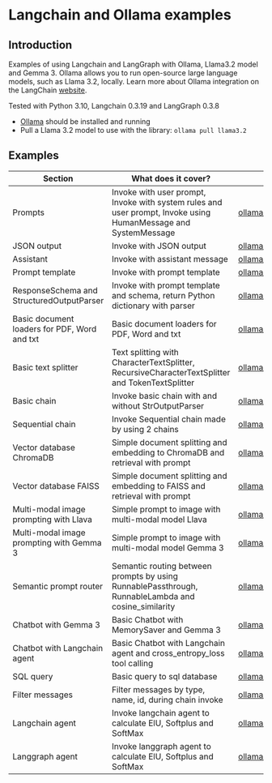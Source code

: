 # Langchain and Ollama examples

## Introduction

Examples of using Langchain and LangGraph with Ollama, Llama3.2 model and Gemma 3.
Ollama allows you to run open-source large language models, such as Llama 3.2, locally.
Learn more about Ollama integration on the LangChain [website](https://python.langchain.com/docs/integrations/chat/ollama/).

Tested with Python 3.10, Langchain 0.3.19 and LangGraph 0.3.8

* [Ollama](https://ollama.com/download) should be installed and running
* Pull a Llama 3.2 model to use with the library: `ollama pull llama3.2`





## Examples
| **Section**                                  | **What does it cover?**                                                                                        | **Code**                                                             |
|----------------------------------------------|----------------------------------------------------------------------------------------------------------------|----------------------------------------------------------------------|
| Prompts                                      | Invoke with user prompt, Invoke with system rules and user prompt, Invoke using HumanMessage and SystemMessage | [ollama_prompts.py](ollama_prompts.py)                               |
| JSON output                                  | Invoke with JSON output                                                                                        | [ollama_json.py](ollama_json.py)                                     |
| Assistant                                    | Invoke with assistant message                                                                                  | [ollama_assistant.py](ollama_assistant.py)                           |
| Prompt template                              | Invoke with prompt template                                                                                    | [ollama_prompt_template.py](ollama_prompt_template.py)               |
| ResponseSchema and StructuredOutputParser    | Invoke with prompt template and schema, return Python dictionary with parser                                   | [ollama_output_parser.py](ollama_output_parser.py)                   |
| Basic document loaders for PDF, Word and txt | Basic document loaders for PDF, Word and txt                                                                   | [ollama_document_loader_basic.py](ollama_document_loader_basic.py)   |
| Basic text splitter                          | Text splitting with CharacterTextSplitter, RecursiveCharacterTextSplitter and TokenTextSplitter                | [ollama_text_splitter_basic.py](ollama_text_splitter_basic.py)       |
| Basic chain                                  | Invoke basic chain with and without StrOutputParser                                                            | [ollama_chain_basic.py](ollama_chain_basic.py)                       |
| Sequential chain                             | Invoke Sequential chain made by using 2 chains                                                                 | [ollama_basic_sequential_chain.py](ollama_basic_sequential_chain.py) |
| Vector database ChromaDB                     | Simple document splitting and embedding to ChromaDB and retrieval with prompt                                  | [ollama_chromadb_basic.py](ollama_chromadb_basic.py)                 |
| Vector database FAISS                        | Simple document splitting and embedding to FAISS and retrieval with prompt                                     | [ollama_faiss_basic.py](ollama_faiss_basic.py)                       |
| Multi-modal image prompting with Llava       | Simple prompt to image with multi-modal model Llava                                                            | [ollama_vision_llava_basic.py](ollama_vision_llava_basic.py)         |
| Multi-modal image prompting with Gemma 3     | Simple prompt to image with multi-modal model Gemma 3                                                          | [ollama_vision_gemma3_basic.py](ollama_vision_gemma3_basic.py)       |
| Semantic prompt router                       | Semantic routing between prompts by using RunnablePassthrough, RunnableLambda and cosine_similarity            | [ollama_semantic_prompt_router.py](ollama_semantic_prompt_router.py) |
| Chatbot with Gemma 3                         | Basic Chatbot with MemorySaver and Gemma 3                                                                     | [ollama_chatbot_basic.py](ollama_chatbot_basic.py)                   |
| Chatbot with Langchain agent                 | Basic Chatbot with Langchain agent and cross_entropy_loss tool calling                                         | [ollama_chatbot_agent_langchain.py](ollama_chatbot_agent_langchain.py)                   |
| SQL query                                    | Basic query to sql database                                                                                    | [ollama_sql_basic.py](ollama_sql_basic.py)                           |
| Filter messages                              | Filter messages by type, name, id, during chain invoke                                                         | [ollama_filter_messages.py](ollama_filter_messages.py)               |
| Langchain agent                              | Invoke langchain agent to calculate ElU, Softplus and SoftMax                                                  | [ollama_agent_langchain.py](ollama_agent_langchain.py)               |
| Langgraph agent                              | Invoke langgraph agent to calculate ElU, Softplus and SoftMax                                                  | [ollama_agent_langchain.py](ollama_agent_langchain.py)               |